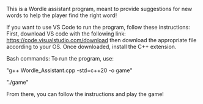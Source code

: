 This is a Wordle assistant program, meant to provide suggestions for new words to help the player find the right word!



If you want to use VS Code to run the program, follow these instructions:
First, download VS code with the following link: https://code.visualstudio.com/download then download the appropriate file according to your OS.
Once downloaded, install the C++ extension.

Bash commands:
To run the program, use:

"g++ Wordle_Assistant.cpp -std=c++20 -o game"

"./game"

From there, you can follow the instructions and play the game!
